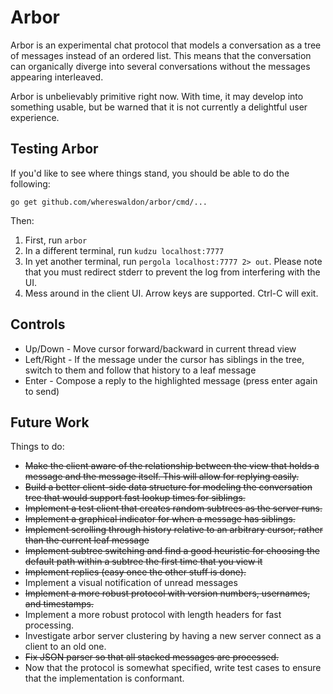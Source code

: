 # Arbor

Arbor is an experimental chat protocol that models a conversation
as a tree of messages instead of an ordered list. This means that
the conversation can organically diverge into several conversations
without the messages appearing interleaved.

Arbor is unbelievably primitive right now. With time, it may develop
into something usable, but be warned that it is not currently a delightful
user experience.

## Testing Arbor
If you'd like to see where things stand, you should be able to do the following:

```
go get github.com/whereswaldon/arbor/cmd/...
```

Then:
1. First, run `arbor`
2. In a different terminal, run `kudzu localhost:7777`
3. In yet another terminal, run `pergola localhost:7777 2> out`. Please note that you must redirect stderr to prevent the log from interfering with the UI.
4. Mess around in the client UI. Arrow keys are supported. Ctrl-C will exit.

## Controls

* Up/Down - Move cursor forward/backward in current thread view
* Left/Right - If the message under the cursor has siblings in the tree, switch to them and follow that history to a leaf message
* Enter - Compose a reply to the highlighted message (press enter again to send)

## Future Work

Things to do:
- ~~Make the client aware of the relationship between the view that holds a message and the message itself. This will allow for replying easily.~~
- ~~Build a better client-side data structure for modeling the conversation tree that would support fast lookup times for siblings.~~
- ~~Implement a test client that creates random subtrees as the server runs.~~
- ~~Implement a graphical indicator for when a message has siblings.~~
- ~~Implement scrolling through history relative to an arbitrary cursor, rather than the current leaf message~~
- ~~Implement subtree switching and find a good heuristic for choosing the default path within a subtree the first time that you view it~~
- ~~Implement replies (easy once the other stuff is done).~~
- Implement a visual notification of unread messages
- ~~Implement a more robust protocol with version numbers, usernames, and timestamps.~~
- Implement a more robust protocol with length headers for fast processing.
- Investigate arbor server clustering by having a new server connect as a client to an old one.
- ~~Fix JSON parser so that all stacked messages are processed.~~
- Now that the protocol is somewhat specified, write test cases to ensure that the implementation is conformant.
